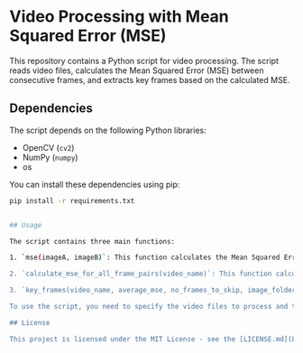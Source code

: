 # Video Processing with Mean Squared Error (MSE)

This repository contains a Python script for video processing. The script reads video files, calculates the Mean Squared Error (MSE) between consecutive frames, and extracts key frames based on the calculated MSE.

## Dependencies

The script depends on the following Python libraries:

- OpenCV (`cv2`)
- NumPy (`numpy`)
- os

You can install these dependencies using pip:
```bash
pip install -r requirements.txt


## Usage

The script contains three main functions:

1. `mse(imageA, imageB)`: This function calculates the Mean Squared Error (MSE) between two images. It's a measure of the differences between the two images.

2. `calculate_mse_for_all_frame_pairs(video_name)`: This function calculates the MSE for all pairs of consecutive frames in a video. It opens the video file, reads the frames one by one, and calculates the MSE between each pair of consecutive frames. The function returns the average MSE for all frame pairs.

3. `key_frames(video_name, average_mse, no_frames_to_skip, image_folder)`: This function extracts key frames from a video. It reads the video file, compares the MSE of each frame pair with the average MSE, and if the MSE of a frame pair is greater than the average, it saves the current frame as a key frame. The function skips a specified number of frames between each key frame extraction.

To use the script, you need to specify the video files to process and the image folder to save the key frames. The script reads all the .mp4 files in a video folder, calculates the average MSE for each video, and extracts key frames from each video. The key frames are saved in the image folder.

## License

This project is licensed under the MIT License - see the [LICENSE.md](LICENSE.md) file for details.

